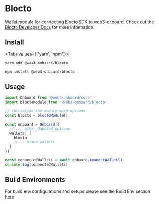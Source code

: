 # Blocto

Wallet module for connecting Blocto SDK to web3-onboard. Check out the [Blocto Developer Docs](https://docs.blocto.app/blocto-sdk/javascript-sdk/evm-sdk) for more information.

## Install

<Tabs values={['yarn', 'npm']}>
<TabPanel value="yarn">

```sh copy
yarn add @web3-onboard/blocto
```

  </TabPanel>
  <TabPanel value="npm">

```sh copy
npm install @web3-onboard/blocto
```

  </TabPanel>
</Tabs>

## Usage

```typescript
import Onboard from '@web3-onboard/core'
import bloctoModule from '@web3-onboard/blocto'

// initialize the module with options
const blocto = bloctoModule()

const onboard = Onboard({
  // ... other Onboard options
  wallets: [
    blocto
    //... other wallets
  ]
})

const connectedWallets = await onboard.connectWallet()
console.log(connectedWallets)
```

## Build Environments

For build env configurations and setups please see the Build Env section [here](/docs/modules/core#build-environments)
